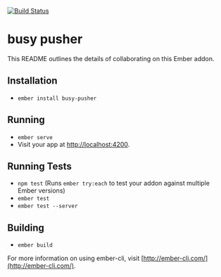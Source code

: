 [![Build Status](https://travis-ci.org/busybusy/webapp-busy-pusher.svg?branch=master)](https://travis-ci.org/busybusy/webapp-busy-pusher)

# busy pusher

This README outlines the details of collaborating on this Ember addon.

## Installation

* `ember install busy-pusher`

## Running

* `ember serve`
* Visit your app at [http://localhost:4200](http://localhost:4200).

## Running Tests

* `npm test` (Runs `ember try:each` to test your addon against multiple Ember versions)
* `ember test`
* `ember test --server`

## Building

* `ember build`

For more information on using ember-cli, visit [http://ember-cli.com/](http://ember-cli.com/).
